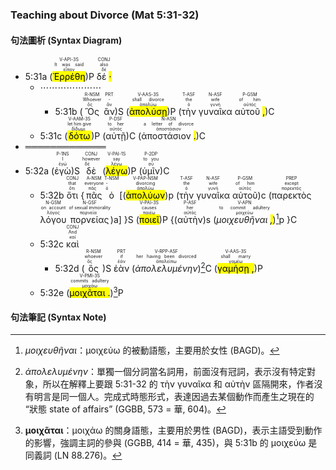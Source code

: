 ### Teaching about Divorce (Mat 5:31-32)


#### 句法圖析 (Syntax Diagram)

- 5:31a (<RUBY><ruby><ruby><mark class='verb'>Ἐρρέθη</mark><rt>εἶπον</rt></ruby><rt>It was said</rt></ruby><rt>V-API-3S</rt></RUBY>)P <RUBY><ruby><ruby>δέ <mark class='punctuation'>·</mark><rt>δέ</rt></ruby><rt>also</rt></ruby><rt>CONJ</rt></RUBY> 
	- ⋯⋯⋯⋯⋯⋯⋯
		- 5:31b (<RUBY><ruby><ruby>Ὃς<rt>ὅς</rt></ruby><rt>Whoever</rt></ruby><rt>R-NSM</rt></RUBY> <RUBY><ruby><ruby>ἂν<rt>ἄν</rt></ruby><rt>-</rt></ruby><rt>PRT</rt></RUBY>)S (<RUBY><ruby><ruby><mark class='verb'>ἀπολύσῃ</mark><rt>ἀπολύω</rt></ruby><rt>shall divorce</rt></ruby><rt>V-AAS-3S</rt></RUBY>)P (<RUBY><ruby><ruby>τὴν<rt>ὁ</rt></ruby><rt>the</rt></ruby><rt>T-ASF</rt></RUBY> <RUBY><ruby><ruby>γυναῖκα<rt>γυνή</rt></ruby><rt>wife</rt></ruby><rt>N-ASF</rt></RUBY> <RUBY><ruby><ruby>αὐτοῦ <mark class='punctuation'>,</mark><rt>αὐτός</rt></ruby><rt>of him</rt></ruby><rt>P-GSM</rt></RUBY>)C 
	- 5:31c (<RUBY><ruby><ruby><mark class='verb'>δότω</mark><rt>δίδωμι</rt></ruby><rt>let him give</rt></ruby><rt>V-AAM-3S</rt></RUBY>)P (<RUBY><ruby><ruby>αὐτῇ<rt>αὐτός</rt></ruby><rt>to her</rt></ruby><rt>P-DSF</rt></RUBY>)C (<RUBY><ruby><ruby>ἀποστάσιον <mark class='punctuation'>.</mark><rt>ἀποστάσιον</rt></ruby><rt>a letter of divorce</rt></ruby><rt>N-ASN</rt></RUBY>)C
- ═════════════
- 5:32a (<RUBY><ruby><ruby>ἐγὼ<rt>ἐγώ</rt></ruby><rt>I</rt></ruby><rt>P-1NS</rt></RUBY>)S <RUBY><ruby><ruby>δὲ<rt>δέ</rt></ruby><rt>however</rt></ruby><rt>CONJ</rt></RUBY> (<RUBY><ruby><ruby><mark class='verb'>λέγω</mark><rt>λέγω</rt></ruby><rt>say</rt></ruby><rt>V-PAI-1S</rt></RUBY>)P (<RUBY><ruby><ruby>ὑμῖν<rt>σύ</rt></ruby><rt>to you</rt></ruby><rt>P-2DP</rt></RUBY>)C
	- 5:32b <RUBY><ruby><ruby>ὅτι<rt>ὅτι</rt></ruby><rt>that</rt></ruby><rt>CONJ</rt></RUBY> {<RUBY><ruby><ruby>πᾶς<rt>πᾶς</rt></ruby><rt>everyone</rt></ruby><rt>A-NSM</rt></RUBY> <RUBY><ruby><ruby>ὁ<rt>ὁ</rt></ruby><rt>-</rt></ruby><rt>T-NSM</rt></RUBY> [(<RUBY><ruby><ruby><mark class='ptc'>ἀπολύων</mark><rt>ἀπολύω</rt></ruby><rt>divorcing</rt></ruby><rt>V-PAP-NSM</rt></RUBY>)p (<RUBY><ruby><ruby>τὴν<rt>ὁ</rt></ruby><rt>the</rt></ruby><rt>T-ASF</rt></RUBY> <RUBY><ruby><ruby>γυναῖκα<rt>γυνή</rt></ruby><rt>wife</rt></ruby><rt>N-ASF</rt></RUBY> <RUBY><ruby><ruby>αὐτοῦ<rt>αὐτός</rt></ruby><rt>of him</rt></ruby><rt>P-GSM</rt></RUBY>)c (<RUBY><ruby><ruby>παρεκτὸς<rt>παρεκτός</rt></ruby><rt>except</rt></ruby><rt>PREP</rt></RUBY> <RUBY><ruby><ruby>λόγου<rt>λόγος</rt></ruby><rt>on account</rt></ruby><rt>N-GSM</rt></RUBY> <RUBY><ruby><ruby>πορνείας<rt>πορνεία</rt></ruby><rt>of sexual immorality</rt></ruby><rt>N-GSF</rt></RUBY>)a] }S (<RUBY><ruby><ruby><mark class='verb'>ποιεῖ</mark><rt>ποιέω</rt></ruby><rt>causes</rt></ruby><rt>V-PAI-3S</rt></RUBY>)P {(<RUBY><ruby><ruby>αὐτὴν<rt>αὐτός</rt></ruby><rt>her</rt></ruby><rt>P-ASF</rt></RUBY>)s (<RUBY><ruby><ruby><em>μοιχευθῆναι <mark class='punctuation'>,</mark></em><rt>μοιχεύω</rt></ruby><rt>to commit adultery</rt></ruby><rt>V-APN</rt></RUBY>)[^1]p }C
	- 5:32c <RUBY><ruby><ruby>καὶ<rt>καί</rt></ruby><rt>And</rt></ruby><rt>CONJ</rt></RUBY> 
		- 5:32d (<RUBY><ruby><ruby>ὃς<rt>ὅς</rt></ruby><rt>whoever</rt></ruby><rt>R-NSM</rt></RUBY>)S <RUBY><ruby><ruby>ἐὰν<rt>ἐάν</rt></ruby><rt>if</rt></ruby><rt>PRT</rt></RUBY> (<RUBY><ruby><ruby><em>ἀπολελυμένην</em><rt>ἀπολείπω</rt></ruby><rt>her having been divorced</rt></ruby><rt>V-RPP-ASF</rt></RUBY>)[^2]C (<RUBY><ruby><ruby><mark class='verb'>γαμήσῃ <mark class='punctuation'>,</mark></mark><rt>γαμέω</rt></ruby><rt>shall marry</rt></ruby><rt>V-AAS-3S</rt></RUBY>)P 
	- 5:32e (<RUBY><ruby><ruby><mark class='verb'>μοιχᾶται <mark class='punctuation'>.</mark></mark><rt>μοιχάω</rt></ruby><rt>commits adultery</rt></ruby><rt>V-PMI-3S</rt></RUBY>)[^3]P

#### 句法筆記 (Syntax Note)

[^1]: _μοιχευθῆναι_：μοιχεύω 的被動語態，主要用於女性 (BAGD)。
[^2]: _ἀπολελυμένην_：單獨一個分詞當名詞用，前面沒有冠詞，表示沒有特定對象，所以在解釋上要跟 5:31-32 的 τὴν γυναῖκα 和 αὐτὴν 區隔開來，作者沒有明言是同一個人。完成式時態形式，表達因過去某個動作而產生之現在的 “狀態 state of affairs” (GGBB, 573 = 華, 604)。
[^3]: **μοιχᾶται**：μοιχάω 的關身語態，主要用於男性 (BAGD)，表示主語受到動作的影響，強調主詞的參與 (GGBB, 414 = 華, 435)，與 5:31b 的 μοιχεύω 是同義詞 (LN 88.276)。